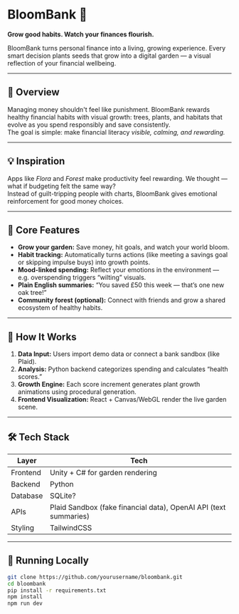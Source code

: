 
# BloomBank 🌱  
**Grow good habits. Watch your finances flourish.**

BloomBank turns personal finance into a living, growing experience. Every smart decision plants seeds that grow into a digital garden — a visual reflection of your financial wellbeing.

---

## 📖 Overview
Managing money shouldn't feel like punishment. BloomBank rewards healthy financial habits with visual growth: trees, plants, and habitats that evolve as you spend responsibly and save consistently.  
The goal is simple: make financial literacy *visible, calming, and rewarding.*

---

## 💡 Inspiration
Apps like *Flora* and *Forest* make productivity feel rewarding. We thought — what if budgeting felt the same way?  
Instead of guilt-tripping people with charts, BloomBank gives emotional reinforcement for good money choices.

---

## 🌿 Core Features
- **Grow your garden:** Save money, hit goals, and watch your world bloom.  
- **Habit tracking:** Automatically turns actions (like meeting a savings goal or skipping impulse buys) into growth points.  
- **Mood-linked spending:** Reflect your emotions in the environment — e.g. overspending triggers “wilting” visuals.  
- **Plain English summaries:** “You saved £50 this week — that’s one new oak tree!”  
- **Community forest (optional):** Connect with friends and grow a shared ecosystem of healthy habits.

---

## 🧠 How It Works
1. **Data Input:** Users import demo data or connect a bank sandbox (like Plaid).  
2. **Analysis:** Python backend categorizes spending and calculates “health scores.”  
3. **Growth Engine:** Each score increment generates plant growth animations using procedural generation.  
4. **Frontend Visualization:** React + Canvas/WebGL render the live garden scene.  

---

## 🛠️ Tech Stack
| Layer | Tech |
|-------|------|
| Frontend | Unity + C# for garden rendering |
| Backend | Python |
| Database | SQLite? |
| APIs | Plaid Sandbox (fake financial data), OpenAI API (text summaries) |
| Styling | TailwindCSS |

---

## 🚀 Running Locally
```bash
git clone https://github.com/yourusername/bloombank.git
cd bloombank
pip install -r requirements.txt
npm install
npm run dev